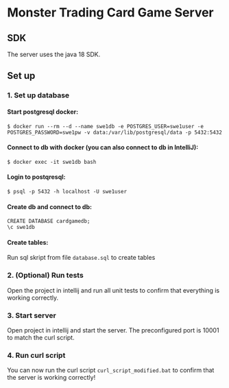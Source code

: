 # Monster Trading Card Game Server

## SDK
The server uses the java 18 SDK.

## Set up

### 1. Set up database
#### Start postgresql docker:
    $ docker run --rm --d --name swe1db -e POSTGRES_USER=swe1user -e POSTGRES_PASSWORD=swe1pw -v data:/var/lib/postgresql/data -p 5432:5432 

#### Connect to db with docker (you can also connect to db in IntelliJ):
    $ docker exec -it swe1db bash

#### Login to postqresql:
    $ psql -p 5432 -h localhost -U swe1user

#### Create db and connect to db:
    CREATE DATABASE cardgamedb;
    \c swe1db

#### Create tables:
Run sql skript from file `database.sql` to create tables

### 2. (Optional) Run tests
Open the project in intellij and run all unit tests to confirm that everything is working correctly.

### 3. Start server
Open project in intellij and start the server.
The preconfigured port is 10001 to match the curl script.

### 4. Run curl script
You can now run the curl script `curl_script_modified.bat` to confirm that the server is working correctly!
